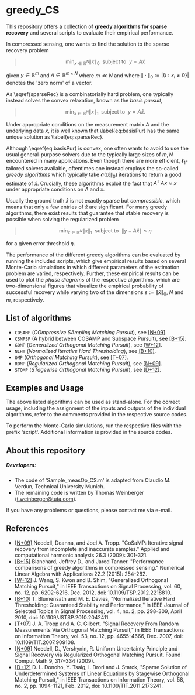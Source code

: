 # greedy_CS
This repository offers a collection of **greedy algorithms for sparse recovery** and several scripts to evaluate their empirical performance.

In compressed sensing, one wants to find the solution to the sparse recovery problem

>$$ \min_{x \in \mathbb{R}^N} \|x \|_0 ~~ \text{subject to} ~~ y = A\hat{x} \label{eq:sparseRec} $$

given $y\in \mathbb{R}^m$ and $A\in \mathbb{R}^{m \times N}$ where $m \ll N$ and where $\|\cdot\|_0:=|\{i: x_i \neq 0\}|$ denotes the 'zero norm' of a vector.

As \eqref{sparseRec} is a combinatorially hard problem, one typically instead solves the convex relaxation, known as the _basis pursuit_,

>$$ \min_{x \in \mathbb{R}^N} \|x \|_1 ~~ \text{subject to} ~~ y = A\hat{x}. \label{eq:basisPur} $$

Under appropriate conditions on the measurement matrix $A$ and the underlying data $\hat{x}$, it is well known that \label{eq:basisPur} has the same unique solution as \label{eq:sparseRec}.

Although \eqref{eq:basisPur} is convex, one often wants to avoid to use the usual general-purpose solvers due to the typically large sizes of $m,N$ encountered in many applications. Even though there are more efficient, $\ell_1$-tailored solvers available, oftentimes one instead employs the so-called _greedy algorithms_ which typically take $\mathcal{O}(\|\hat{x}\|_0)$ iterations to return a good estimate of $\hat{x}$. Crucially, these algorithms exploit the fact that $A^\top Ax\approx x$ under appropriate conditions on $A$ and $x$.

Usually the ground truth $\hat{x}$ is not exactly sparse but _compressible_, which means that only a few entries of $\hat{x}$ are significant. For many greedy algorithms, there exist results that guarantee that stable recovery is possible when solving the regularized problem

>$$ \min_{x \in \mathbb{R}^N} \|x \|_1 ~~ \text{subject to} ~~ \|y-A\hat{x}\|\leq \eta $$

for a given error threshold $\eta$.

The performance of the different greedy algorithms can be evaluated by running the included scripts, which give empirical results based on several Monte-Carlo simulations in which different parameters of the estimation problem are varied, respectively. Further, these empirical results can be used to plot the _phase diagrams_ of the respective algorithms, which are two-dimensional figures that visualize the empirical probability of successful recovery while varying two of the dimensions $s:=\|\hat{x}\|_0$, $N$ and $m$, respectively.

## List of algorithms

* `COSAMP` (_COmpressive SAmpling Matching Pursuit_), see [[N+09]](https://www.sciencedirect.com/science/article/pii/S1063520308000638).
* `CSMPSP` (A hybrid between COSAMP and Subspace Pursuit), see [[B+15]](https://onlinelibrary.wiley.com/doi/abs/10.1002/nla.1948).
* `GOMP` (_Generalized Orthogonal Matching Pursuit_), see [[W+12]](https://ieeexplore.ieee.org/document/6302206).
* `NIHT` (_Normalized Iterative Hard Thresholding_), see [[B+10]](https://ieeexplore.ieee.org/document/5419091).
* `OMP` (_Orthogonal Matching Pursuit_), see [[T+07]](https://ieeexplore.ieee.org/document/4385788).
* `ROMP` (_Regularized Orthogonal Matching Pursuit_), see [[N+09]](https://doi.org/10.1007/s10208-008-9031-3).
* `STOMP` (_STagewise Orthogonal Matching Pursuit_), see [[D+12]](https://ieeexplore.ieee.org/document/6145475).

## Examples and Usage
The above listed algorithms can be used as stand-alone. For the correct usage, including the assignment of the inputs and outputs of the individual algorithms, refer to the comments provided in the respective source codes.

To perform the Monte-Carlo simulations, run the respective files with the prefix 'script'. Additional information is provided in the source codes.

## About this repository
##### Developers:
* The code of 'Sample_measOp_CS.m' is adapted from Claudio M. Verdun, Technical University Munich.
* The remaining code is written by Thomas Weinberger (<t.weinberger@tuta.com>).

If you have any problems or questions, please contact me via e-mail.

## References
 - [[N+09]](https://www.sciencedirect.com/science/article/pii/S1063520308000638) Needell, Deanna, and Joel A. Tropp. "CoSaMP: Iterative signal recovery from incomplete and inaccurate samples." Applied and computational harmonic analysis 26.3 (2009): 301-321.
 - [[B+15]](https://onlinelibrary.wiley.com/doi/abs/10.1002/nla.1948) Blanchard, Jeffrey D., and Jared Tanner. "Performance comparisons of greedy algorithms in compressed sensing." Numerical Linear Algebra with Applications 22.2 (2015): 254-282.
 - [[W+12]](https://ieeexplore.ieee.org/document/6302206) J. Wang, S. Kwon and B. Shim, "Generalized Orthogonal Matching Pursuit," in IEEE Transactions on Signal Processing, vol. 60, no. 12, pp. 6202-6216, Dec. 2012, doi: 10.1109/TSP.2012.2218810.
 - [[B+10]](https://ieeexplore.ieee.org/document/5419091) T. Blumensath and M. E. Davies, "Normalized Iterative Hard Thresholding: Guaranteed Stability and Performance," in IEEE Journal of Selected Topics in Signal Processing, vol. 4, no. 2, pp. 298-309, April 2010, doi: 10.1109/JSTSP.2010.2042411.
  - [[T+07]](https://ieeexplore.ieee.org/document/4385788) J. A. Tropp and A. C. Gilbert, "Signal Recovery From Random Measurements Via Orthogonal Matching Pursuit," in IEEE Transactions on Information Theory, vol. 53, no. 12, pp. 4655-4666, Dec. 2007, doi: 10.1109/TIT.2007.909108.
  - [[N+09]](https://doi.org/10.1007/s10208-008-9031-3) Needell, D., Vershynin, R. Uniform Uncertainty Principle and Signal Recovery via Regularized Orthogonal Matching Pursuit. Found Comput Math 9, 317–334 (2009).
  - [[D+12]](https://ieeexplore.ieee.org/document/6145475) D. L. Donoho, Y. Tsaig, I. Drori and J. Starck, "Sparse Solution of Underdetermined Systems of Linear Equations by Stagewise Orthogonal Matching Pursuit," in IEEE Transactions on Information Theory, vol. 58, no. 2, pp. 1094-1121, Feb. 2012, doi: 10.1109/TIT.2011.2173241.
